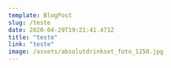 ```yaml
---
template: BlogPost
slug: /teste
date: 2020-04-29T19:21:41.471Z
title: "teste"
link: "teste"
image: /assets/absolutdrinkset_foto_1250.jpg
---
```


